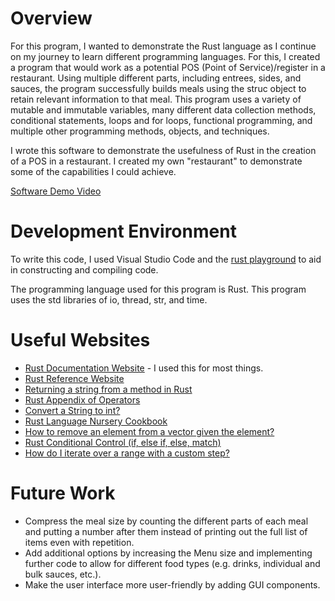 # Overview

For this program, I wanted to demonstrate the Rust language as I continue on my journey to learn different programming languages. For this, I created a program that would work as a potential POS (Point of Service)/register in a restaurant. Using multiple different parts, including entrees, sides, and sauces, the program successfully builds meals using the struc object to retain relevant information to that meal. This program uses a variety of mutable and immutable variables, many different data collection methods, conditional statements, loops and for loops, functional programming, and multiple other programming methods, objects, and techniques.

I wrote this software to demonstrate the usefulness of Rust in the creation of a POS in a restaurant. I created my own "restaurant" to demonstrate some of the capabilities I could achieve.

[Software Demo Video](https://youtu.be/WPEsIeiXuBQ)

# Development Environment

To write this code, I used Visual Studio Code and the [rust playground](https://play.rust-lang.org/) to aid in constructing and compiling code.

The programming language used for this program is Rust. This program uses the std libraries of io, thread, str, and time.

# Useful Websites

- [Rust Documentation Website](https://doc.rust-lang.org) - I used this for most things.
- [Rust Reference Website](https://doc.rust-lang.org/reference/)
- [Returning a string from a method in Rust](https://stackoverflow.com/questions/23022482/returning-a-string-from-a-method-in-rust)
- [Rust Appendix of Operators](https://doc.rust-lang.org/book/appendix-02-operators.html)
- [Convert a String to int?](https://stackoverflow.com/questions/27043268/convert-a-string-to-int)
- [Rust Language Nursery Cookbook](https://rust-lang-nursery.github.io/rust-cookbook/)
- [How to remove an element from a vector given the element?](https://stackoverflow.com/questions/26243025/how-to-remove-an-element-from-a-vector-given-the-element)
- [Rust Conditional Control (if, else if, else, match)](https://www.koderhq.com/tutorial/rust/conditional-control/)
- [How do I iterate over a range with a custom step?](https://stackoverflow.com/questions/27893223/how-do-i-iterate-over-a-range-with-a-custom-step)

# Future Work

- Compress the meal size by counting the different parts of each meal and putting a number after them instead of printing out the full list of items even with repetition.
- Add additional options by increasing the Menu size and implementing further code to allow for different food types (e.g. drinks, individual and bulk sauces, etc.).
- Make the user interface more user-friendly by adding GUI components.
